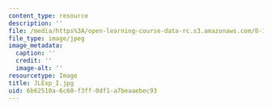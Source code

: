 ```yaml
---
content_type: resource
description: ''
file: /media/https%3A/open-learning-course-data-rc.s3.amazonaws.com/8-13-14-experimental-physics-i-ii-junior-lab-fall-2016-spring-2017/6b62510a6c60f3ff0df1a7beaaebec93_JLExp_I.jpg
file_type: image/jpeg
image_metadata:
  caption: ''
  credit: ''
  image-alt: ''
resourcetype: Image
title: JLExp_I.jpg
uid: 6b62510a-6c60-f3ff-0df1-a7beaaebec93
---
```

